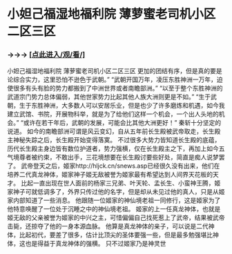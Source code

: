 # 小妲己福湿地福利院 薄萝蜜老司机小区二区三区

### →→→ <a href="http://3t3e.com/index.html">[点此进入/观/看/]</a>

小妲己福湿地福利院 薄萝蜜老司机小区二区三区
更加的团结有序，但是真的要是论综合实力，这里恐怕不逊色于武朝。”
    “武朝开国万年，凌压东胜神洲一万年，迫使很多有头有脸的势力都搬到了中洲世界或者南瞻部洲。”
    “以至于整个东胜神洲的武道宗门势力总体偏弱，其他世家势力比起其他人族大洲则更是不如。”
    “生于武朝，生于东胜神洲，大多数人可以安居乐业，但是也少了许多磨炼和机遇，如今我建立武馆、书院，开展物科举，就是为了给他们这样一个机会，一个出人头地的机会。”
    “或许在若干年后，武朝的发展，可能会比其他大洲更好！”
    秦斩十分坚定的说道。
    如今的南瞻部洲可谓是风云变幻，自从五年前长生殿被武帝取走，长生殿主神秘失踪之后，长生殿开始变得落寞。
    不过很多大势力皆知道长生殿的底蕴，历代长生殿主身边皆有数位护道者，势力强横，仅在长生殿主之下，再加上如今五气境尊者被约束，不敢出手，三花境想要在长生殿讨要些好处，简直是痴人说梦罢了。
    武帝登天之后，姬家http://hljck.cn/snews.asp已经很久没有出来，他们在培养二代真龙神体，姬家神子姬无敌被誉为姬家最有希望达到人间界天花板的天才。
    比起一直出现在世人面前的杨家三兄弟、叶天轮、孟长生、小蛮神王腾，姬家神子可就低调多了，外界只传过他的名字，但是却从未见过他的真人，只是从姬家内部知道了一些消息。
    他跟随一位姬家的神仙境老祖一同修行，这是姬家为了他特意唤醒了一位处于沉睡之中的神仙境老祖。
    姬家的上一任真龙神体，也就是姬无敌的父亲被誉为姬家的中兴之主，可惜偏偏自己找死惹上了武帝，结果被武帝击毙，还掠夺了他的一身本源血脉。
    他算是真龙神体的亲子，可以说是二代神体，比起初代，要差了很多，估计比顶尖的圣体要强一些，但是最多勉强堪比神体，这也是得益于真龙神体的强横。
    只不过姬家乃是神灵世
